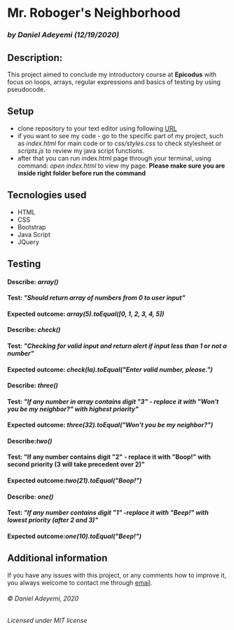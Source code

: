 # Mr. Roboger's Neighborhood

### *by Daniel Adeyemi (12/19/2020)*
## Description:
This project aimed to conclude my introductory course at **Epicodus** with focus on loops, arrays, regular expressions and basics of testing by using pseudocode.
## Setup
* clone repository to your text editor using following [URL](https://github.com/DanielAdeyemi/project3)
* if you want to see my code - go to the specific part of my project, such as *index.html* for main code or to *css/styles.css* to check stylesheet or *scripts.js* to review my java script functions.
* after that you can run index.html page through your terminal, using command: *open index.html* to view my page. **Please make sure you are inside right folder before run the command**

## Tecnologies used
- HTML
- CSS
- Bootstrap
- Java Script
- JQuery
## Testing
#### Describe: *array()*
#### Test: *"Should return array of numbers from 0 to user input"*
#### Expected outcome: *array(5).toEqual([0, 1, 2, 3, 4, 5])*
#### Describe: *check()*
#### Test: *"Checking for valid input and return alert if input less than 1 or not a number"*
#### Expected outcome: *check(la).toEqual("Enter valid number, please.")*
#### Describe: *three()*
#### Test: *"If any number in array contains digit "3" - replace it with "Won't you be my neighbor?" with highest priority"*
#### Expected outcome: *three(32).toEqual("Won't you be my neighbor?")*
#### Describe:*two()*
#### Test: "If any number contains digit "2" - replace it with "Boop!" with second priority (3 will take precedent over 2)"
#### Expected outcome:*two(21).toEqual("Boop!")*
#### Describe: *one()*
#### Test: *"If any number contains digit "1" -replace it with "Beep!" with lowest priority (after 2 and 3)"*
#### Expected outcome:*one(10).toEqual("Beep!")*
## Additional information
If you have any issues with this project, or any comments how to improve it, you always welcome to contact me through [email](mailto:example@mail.com).

###### © Daniel Adeyemi, 2020
###### *Licensed under MIT license*